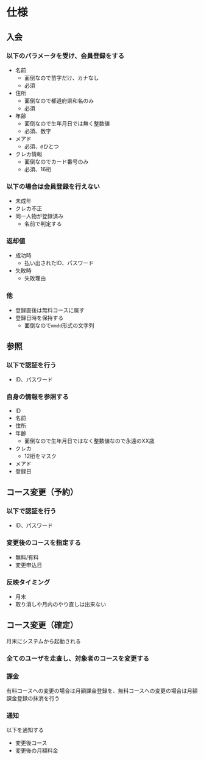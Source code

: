 # 仕様
## 入会
### 以下のパラメータを受け、会員登録をする
+ 名前
  + 面倒なので苗字だけ、カナなし
  + 必須
+ 住所
  + 面倒なので都道府県和名のみ
  + 必須
+ 年齢
  + 面倒なので生年月日では無く整数値
  + 必須、数字
+ メアド
  + 必須、`@`ひとつ
+ クレカ情報
  + 面倒なのでカード番号のみ
  + 必須、16桁

### 以下の場合は会員登録を行えない
+ 未成年
+ クレカ不正
+ 同一人物が登録済み
  + 名前で判定する

### 返却値
+ 成功時
  + 払い出されたID、パスワード
+ 失敗時
  + 失敗理由

### 他
+ 登録直後は無料コースに属す
+ 登録日時を保持する
  + 面倒なので`mmdd`形式の文字列

## 参照
### 以下で認証を行う
+ ID、パスワード

### 自身の情報を参照する
+ ID
+ 名前
+ 住所
+ 年齢
  + 面倒なので生年月日ではなく整数値なので永遠のXX歳
+ クレカ
  + 12桁をマスク
+ メアド
+ 登録日

## コース変更（予約）
### 以下で認証を行う
+ ID、パスワード

### 変更後のコースを指定する
+ 無料/有料
+ 変更申込日

### 反映タイミング
+ 月末
+ 取り消しや月内のやり直しは出来ない

## コース変更（確定）
月末にシステムから起動される

### 全てのユーザを走査し、対象者のコースを変更する

### 課金
有料コースへの変更の場合は月額課金登録を、無料コースへの変更の場合は月額課金登録の抹消を行う

### 通知
以下を通知する

+ 変更後コース
+ 変更後の月額料金
